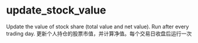 # update_stock_value
Update the value of stock share (total value and net value). Run after every trading day. 更新个人持仓的股票市值，并计算净值。每个交易日收盘后运行一次

